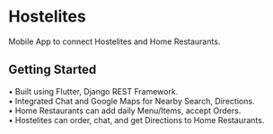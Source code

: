 # Hostelites

Mobile App to connect Hostelites and Home Restaurants.

## Getting Started

• Built using Flutter, Django REST Framework.<br>
• Integrated Chat and Google Maps for Nearby Search, Directions.<br>
• Home Restaurants can add daily Menu/Items, accept Orders.<br>
• Hostelites can order, chat, and get Directions to Home Restaurants.
